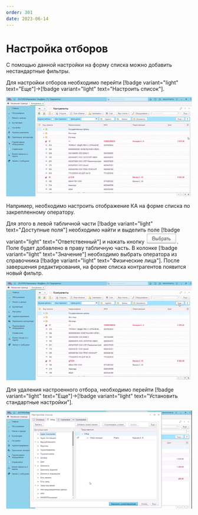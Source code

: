 ```yaml
---
order: 301
date: 2023-06-14
---
```

# Настройка отборов

С помощью данной настройки на форму списка можно добавить нестандартные фильтры.

Для настройки отборов необходимо перейти [!badge variant="light" text="Еще"]->[!badge variant="light" text="Настроить список"].

![Настройка отбора](/static/Настройка_списка.gif)

Например, необходимо настроить отображение КА на форме списка по закрепленному оператору.

Для этого в левой табличной части [!badge variant="light" text="Доступные поля"] необходимо найти и выделить поле [!badge variant="light" text="Ответственный"] и нажать кнопку ![](/images/Выбрать.jpg). Поле будет добавлено в праву табличную часть. В колонке [!badge variant="light" text="Значение"] необходимо выбрать оператора из справочника [!badge variant="light" text="Физические лица"]. После завершения редактирования, на форме списка контрагентов появится новый фильтр.

![Отбор по закрепленому оператору](/static/Настройка_списка_отбор.gif)

Для удаления настроенного отбора, необходимо перейти [!badge variant="light" text="Еще"]->[!badge variant="light" text="Установить стандартные настройки"].

![Установить стандартные настройки](/static/Установить_стандартные_настройки_отбор.gif)



